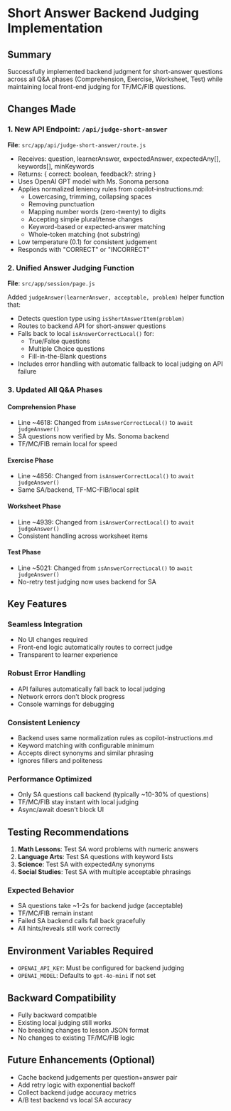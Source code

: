 # Short Answer Backend Judging Implementation

## Summary
Successfully implemented backend judgment for short-answer questions across all Q&A phases (Comprehension, Exercise, Worksheet, Test) while maintaining local front-end judging for TF/MC/FIB questions.

## Changes Made

### 1. New API Endpoint: `/api/judge-short-answer`
**File**: `src/app/api/judge-short-answer/route.js`

- Receives: question, learnerAnswer, expectedAnswer, expectedAny[], keywords[], minKeywords
- Returns: { correct: boolean, feedback?: string }
- Uses OpenAI GPT model with Ms. Sonoma persona
- Applies normalized leniency rules from copilot-instructions.md:
  - Lowercasing, trimming, collapsing spaces
  - Removing punctuation
  - Mapping number words (zero-twenty) to digits
  - Accepting simple plural/tense changes
  - Keyword-based or expected-answer matching
  - Whole-token matching (not substring)
- Low temperature (0.1) for consistent judgement
- Responds with "CORRECT" or "INCORRECT"

### 2. Unified Answer Judging Function
**File**: `src/app/session/page.js`

Added `judgeAnswer(learnerAnswer, acceptable, problem)` helper function that:
- Detects question type using `isShortAnswerItem(problem)`
- Routes to backend API for short-answer questions
- Falls back to local `isAnswerCorrectLocal()` for:
  - True/False questions
  - Multiple Choice questions
  - Fill-in-the-Blank questions
- Includes error handling with automatic fallback to local judging on API failure

### 3. Updated All Q&A Phases

#### Comprehension Phase
- Line ~4618: Changed from `isAnswerCorrectLocal()` to `await judgeAnswer()`
- SA questions now verified by Ms. Sonoma backend
- TF/MC/FIB remain local for speed

#### Exercise Phase
- Line ~4856: Changed from `isAnswerCorrectLocal()` to `await judgeAnswer()`
- Same SA/backend, TF-MC-FIB/local split

#### Worksheet Phase
- Line ~4939: Changed from `isAnswerCorrectLocal()` to `await judgeAnswer()`
- Consistent handling across worksheet items

#### Test Phase
- Line ~5021: Changed from `isAnswerCorrectLocal()` to `await judgeAnswer()`
- No-retry test judging now uses backend for SA

## Key Features

### Seamless Integration
- No UI changes required
- Front-end logic automatically routes to correct judge
- Transparent to learner experience

### Robust Error Handling
- API failures automatically fall back to local judging
- Network errors don't block progress
- Console warnings for debugging

### Consistent Leniency
- Backend uses same normalization rules as copilot-instructions.md
- Keyword matching with configurable minimum
- Accepts direct synonyms and similar phrasing
- Ignores fillers and politeness

### Performance Optimized
- Only SA questions call backend (typically ~10-30% of questions)
- TF/MC/FIB stay instant with local judging
- Async/await doesn't block UI

## Testing Recommendations

1. **Math Lessons**: Test SA word problems with numeric answers
2. **Language Arts**: Test SA questions with keyword lists
3. **Science**: Test SA with expectedAny synonyms
4. **Social Studies**: Test SA with multiple acceptable phrasings

### Expected Behavior
- SA questions take ~1-2s for backend judge (acceptable)
- TF/MC/FIB remain instant
- Failed SA backend calls fall back gracefully
- All hints/reveals still work correctly

## Environment Variables Required
- `OPENAI_API_KEY`: Must be configured for backend judging
- `OPENAI_MODEL`: Defaults to `gpt-4o-mini` if not set

## Backward Compatibility
- Fully backward compatible
- Existing local judging still works
- No breaking changes to lesson JSON format
- No changes to existing TF/MC/FIB logic

## Future Enhancements (Optional)
- Cache backend judgements per question+answer pair
- Add retry logic with exponential backoff
- Collect backend judge accuracy metrics
- A/B test backend vs local SA accuracy
